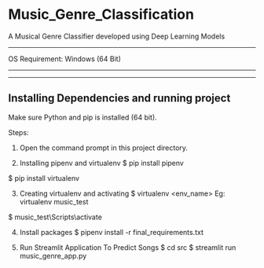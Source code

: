 # Music_Genre_Classification
A Musical Genre Classifier developed using Deep Learning Models

-----------------------------------------------------------------------------

OS Requirement: Windows (64 Bit)

-----------------------------------------------------------------------------

-------------------------------------------------------------------
Installing Dependencies and running project
------------------------------------------------------------------
Make sure Python and pip is installed (64 bit).

Steps:
1. Open the command prompt in this project directory.

2. Installing pipenv and virtualenv
$ pip install pipenv

$ pip install virtualenv

3. Creating virtualenv and activating
$ virtualenv <env_name>
Eg: virtualenv music_test

$ music_test\Scripts\activate

4. Install packages
$ pipenv install -r final_requirements.txt

5. Run Streamlit Application To Predict Songs
$ cd src
$ streamlit run music_genre_app.py
